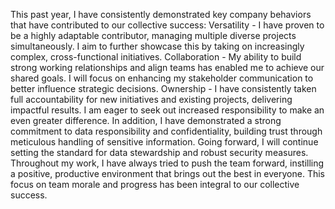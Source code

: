 
This past year, I have consistently demonstrated key company behaviors that have contributed to our collective success:
Versatility - I have proven to be a highly adaptable contributor, managing multiple diverse projects simultaneously. I aim to further showcase this by taking on increasingly complex, cross-functional initiatives.
Collaboration - My ability to build strong working relationships and align teams has enabled me to achieve our shared goals. I will focus on enhancing my stakeholder communication to better influence strategic decisions.
Ownership - I have consistently taken full accountability for new initiatives and existing projects, delivering impactful results. I am eager to seek out increased responsibility to make an even greater difference.
In addition, I have demonstrated a strong commitment to data responsibility and confidentiality, building trust through meticulous handling of sensitive information. Going forward, I will continue setting the standard for data stewardship and robust security measures.
Throughout my work, I have always tried to push the team forward, instilling a positive, productive environment that brings out the best in everyone. This focus on team morale and progress has been integral to our collective success.
